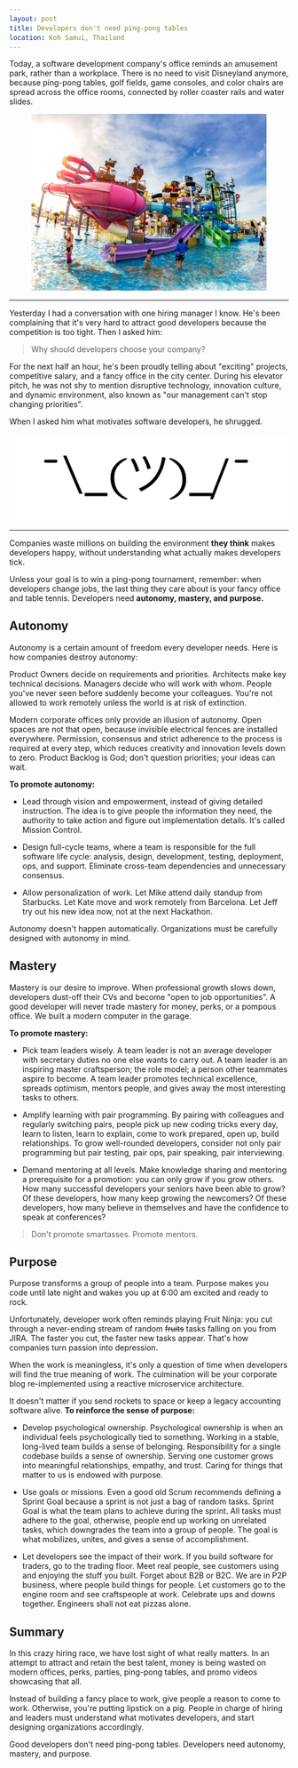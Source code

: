 ```yaml
---
layout: post
title: Developers don't need ping-pong tables
location: Koh Samui, Thailand
---
```


Today, a software development company's office reminds an amusement park, rather than a workplace. There is no need to visit Disneyland anymore, because ping-pong tables, golf fields, game consoles, and color chairs are spread across the office rooms, connected by roller coaster rails and water slides.

<figure>
<img src="/images/amuse.jpg" alt="productivity">
</figure>

---

Yesterday I had a conversation with one hiring manager I know. He's been complaining that it's very hard to attract good developers because the competition is too tight. Then I asked him:

> Why should developers choose your company?

For the next half an hour, he's been proudly telling about "exciting" projects, competitive salary, and a fancy office in the city center. During his elevator pitch, he was not shy to mention disruptive technology, innovation culture, and dynamic environment, also known as "our management can't stop changing priorities".

When I asked him what motivates software developers, he shrugged. 

![Shrug](/images/shrug.png)

---

Companies waste millions on building the environment **they think** makes developers happy, without understanding what actually makes developers tick.

Unless your goal is to win a ping-pong tournament, remember: when developers change jobs, the last thing they care about is your fancy office and table tennis. Developers need **autonomy, mastery, and purpose.**

## Autonomy

Autonomy is a certain amount of freedom every developer needs. Here is how companies destroy autonomy:

Product Owners decide on requirements and priorities. Architects make key technical decisions. Managers decide who will work with whom. People you've never seen before suddenly become your colleagues. You're not allowed to work remotely unless the world is at risk of extinction.

Modern corporate offices only provide an illusion of autonomy. Open spaces are not that open, because invisible electrical fences are installed everywhere. Permission, consensus and strict adherence to the process is required at every step, which reduces creativity and innovation levels down to zero. Product Backlog is God; don't question priorities; your ideas can wait.

**To promote autonomy:**

* Lead through vision and empowerment, instead of giving detailed instruction. The idea is to give people the information they need, the authority to take action and figure out implementation details. It's called Mission Control.

* Design full-cycle teams, where a team is responsible for the full software life cycle: analysis, design, development, testing, deployment, ops, and support. Eliminate cross-team dependencies and unnecessary consensus.

* Allow personalization of work. Let Mike attend daily standup from Starbucks. Let Kate move and work remotely from Barcelona. Let Jeff try out his new idea now, not at the next Hackathon.

Autonomy doesn't happen automatically. Organizations must be carefully designed with autonomy in mind. 

## Mastery

Mastery is our desire to improve. When professional growth slows down, developers dust-off their CVs and become "open to job opportunities". A good developer will never trade mastery for money, perks, or a pompous office. We built a modern computer in the garage.

**To promote mastery:**

* Pick team leaders wisely. A team leader is not an average developer with secretary duties no one else wants to carry out. A team leader is an inspiring master craftsperson; the role model; a person other teammates aspire to become. A team leader promotes technical excellence, spreads optimism, mentors people, and gives away the most interesting tasks to others.

* Amplify learning with pair programming. By pairing with colleagues and regularly switching pairs, people pick up new coding tricks every day, learn to listen, learn to explain, come to work prepared, open up, build relationships. To grow well-rounded developers, consider not only pair programming but pair testing, pair ops, pair speaking, pair interviewing.

* Demand mentoring at all levels. Make knowledge sharing and mentoring a prerequisite for a promotion: you can only grow if you grow others. How many successful developers your seniors have been able to grow? Of these developers, how many keep growing the newcomers? Of these developers, how many believe in themselves and have the confidence to speak at conferences?

> Don't promote smartasses. Promote mentors.

## Purpose

Purpose transforms a group of people into a team. Purpose makes you code until late night and wakes you up at 6:00 am excited and ready to rock. 

Unfortunately, developer work often reminds playing Fruit Ninja: you cut through a never-ending stream of random ~~fruits~~ tasks falling on you from JIRA. The faster you cut, the faster new tasks appear. That's how companies turn passion into depression.

When the work is meaningless, it's only a question of time when developers will find the true meaning of work. The culmination will be your corporate blog re-implemented using a reactive microservice architecture.

It doesn't matter if you send rockets to space or keep a legacy accounting software alive. **To reinforce the sense of purpose:**

* Develop psychological ownership. Psychological ownership is when an individual feels psychologically tied to something. Working in a stable, long-lived team builds a sense of belonging. Responsibility for a single codebase builds a sense of ownership. Serving one customer grows into meaningful relationships, empathy, and trust. Caring for things that matter to us is endowed with purpose.

* Use goals or missions. Even a good old Scrum recommends defining a Sprint Goal because a sprint is not just a bag of random tasks. Sprint Goal is what the team plans to achieve during the sprint. All tasks must adhere to the goal, otherwise, people end up working on unrelated tasks, which downgrades the team into a group of people. The goal is what mobilizes, unites, and gives a sense of accomplishment. 

* Let developers see the impact of their work. If you build software for traders, go to the trading floor. Meet real people, see customers using and enjoying the stuff you built. Forget about B2B or B2C. We are in P2P business, where people build things for people. Let customers go to the engine room and see craftspeople at work. Celebrate ups and downs together. Engineers shall not eat pizzas alone.


## Summary

In this crazy hiring race, we have lost sight of what really matters. In an attempt to attract and retain the best talent, money is being wasted on modern offices, perks, parties, ping-pong tables, and promo videos showcasing that all. 

Instead of building a fancy place to work, give people a reason to come to work. Otherwise, you're putting lipstick on a pig. People in charge of hiring and leaders must understand what motivates developers, and start designing organizations accordingly. 

Good developers don't need ping-pong tables. Developers need autonomy, mastery, and purpose.
